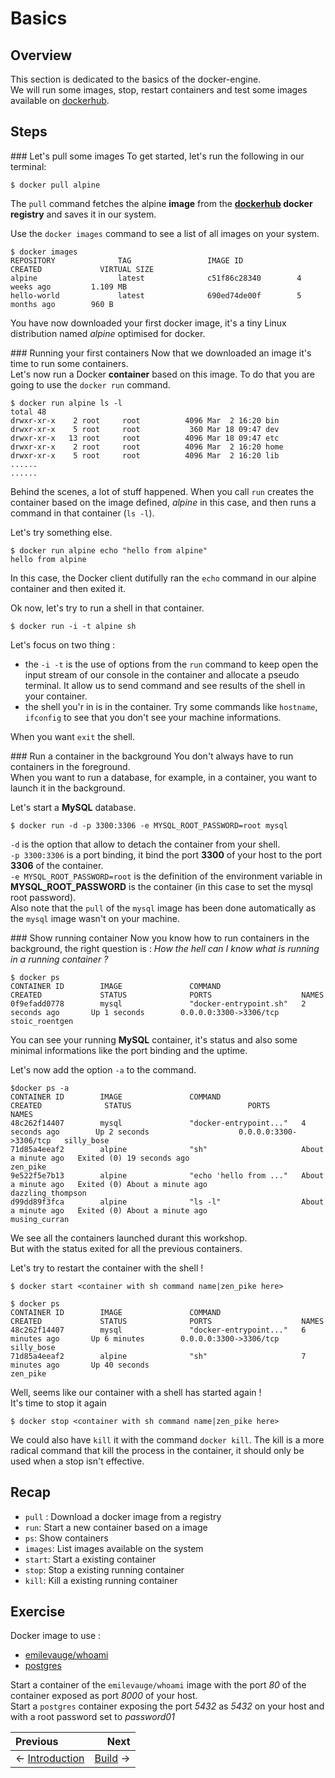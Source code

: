 # Basics

## Overview
This section is dedicated to the basics of the docker-engine.  
We will run some images, stop, restart containers and test some images available on [dockerhub](https://hub.docker.com/).

## Steps

### Let's pull some images
To get started, let's run the following in our terminal:
```
$ docker pull alpine
```

The `pull` command fetches the alpine **image** from the **[dockerhub](https://hub.docker.com/) docker registry** and saves it in our system.

Use the `docker images` command to see a list of all images on your system.
```
$ docker images
REPOSITORY              TAG                 IMAGE ID            CREATED             VIRTUAL SIZE
alpine                  latest              c51f86c28340        4 weeks ago         1.109 MB
hello-world             latest              690ed74de00f        5 months ago        960 B
```
You have now downloaded your first docker image, it's a tiny Linux distribution named *alpine* optimised for docker.

### Running your first containers
Now that we downloaded an image it's time to run some containers.  
Let's now run a Docker **container** based on this image. To do that you are going to use the `docker run` command.
```
$ docker run alpine ls -l
total 48
drwxr-xr-x    2 root     root          4096 Mar  2 16:20 bin
drwxr-xr-x    5 root     root           360 Mar 18 09:47 dev
drwxr-xr-x   13 root     root          4096 Mar 18 09:47 etc
drwxr-xr-x    2 root     root          4096 Mar  2 16:20 home
drwxr-xr-x    5 root     root          4096 Mar  2 16:20 lib
......
......
```
Behind the scenes, a lot of stuff happened. When you call `run` creates the container based on the image defined, *alpine* in this case, and then runs a command in that container (`ls -l`).  

Let's try something else.
```
$ docker run alpine echo "hello from alpine"
hello from alpine
```
In this case, the Docker client dutifully ran the `echo` command in our alpine container and then exited it.

Ok now, let's try to run a shell in that container.
```
$ docker run -i -t alpine sh
```
Let's focus on two thing :
 * the `-i -t` is the use of options from the `run` command to keep open the input stream of our console in the container and allocate a pseudo terminal. It allow us to send command and see results of the shell in your container.
 * the shell you'r in is in the container. Try some commands like `hostname`, `ifconfig` to see that you don't see your machine informations.

When you want `exit` the shell.

### Run a container in the background
You don't always have to run containers in the foreground.  
When you want to run a database, for example, in a container, you want to launch it in the background.

Let's start a **MySQL** database.
```
$ docker run -d -p 3300:3306 -e MYSQL_ROOT_PASSWORD=root mysql
```

`-d` is the option that allow to detach the container from your shell.  
`-p 3300:3306` is a port binding, it bind the port **3300** of your host to the port **3306** of the container.  
`-e MYSQL_ROOT_PASSWORD=root` is the definition of the environment variable in **MYSQL_ROOT_PASSWORD** is the container (in this case to set the mysql root password).  
Also note that the `pull` of the `mysql` image has been done automatically as the `mysql` image wasn't on your machine.

### Show running container
Now you know how to run containers in the background, the right question is : *How the hell can I know what is running in a running container ?*

```
$ docker ps
CONTAINER ID        IMAGE               COMMAND                  CREATED             STATUS              PORTS                    NAMES
0f9efadd0778        mysql               "docker-entrypoint.sh"   2 seconds ago       Up 1 seconds        0.0.0.0:3300->3306/tcp   stoic_roentgen
```
You can see your running **MySQL** container, it's status and also some minimal informations like the port binding and the uptime.

Let's now add the option `-a` to the command.
```
$docker ps -a
CONTAINER ID        IMAGE               COMMAND                  CREATED              STATUS                          PORTS                    NAMES
48c262f14407        mysql               "docker-entrypoint..."   4 seconds ago        Up 2 seconds                    0.0.0.0:3300->3306/tcp   silly_bose
71d85a4eeaf2        alpine              "sh"                     About a minute ago   Exited (0) 19 seconds ago                                zen_pike
9e522f5e7b13        alpine              "echo 'hello from ..."   About a minute ago   Exited (0) About a minute ago                            dazzling_thompson
d99dd89f3fca        alpine              "ls -l"                  About a minute ago   Exited (0) About a minute ago                            musing_curran
```
We see all the containers launched durant this workshop.  
But with the status exited for all the previous containers.

Let's try to restart the container with the shell !
```
$ docker start <container with sh command name|zen_pike here>

$ docker ps
CONTAINER ID        IMAGE               COMMAND                  CREATED             STATUS              PORTS                    NAMES
48c262f14407        mysql               "docker-entrypoint..."   6 minutes ago       Up 6 minutes        0.0.0.0:3300->3306/tcp   silly_bose
71d85a4eeaf2        alpine              "sh"                     7 minutes ago       Up 40 seconds                                zen_pike
```
Well, seems like our container with a shell has started again !  
It's time to stop it again
```
$ docker stop <container with sh command name|zen_pike here>
```
We could also have `kill` it with the command `docker kill`. The kill is a more radical command that kill the process in the container, it should only be used when a stop isn't effective.

## Recap
 * `pull` : Download a docker image from a registry
 * `run`: Start a new container based on a image
 * `ps`: Show containers
 * `images`: List images available on the system
 * `start`: Start a existing container
 * `stop`: Stop a existing running container
 * `kill`: Kill a existing running container

## Exercise
Docker image to use :
 * [emilevauge/whoami](https://hub.docker.com/r/emilevauge/whoami/)
 * [postgres](https://hub.docker.com/_/postgres/)

Start a container of the `emilevauge/whoami` image with the port *80* of the container exposed as port *8000* of your host.  
Start a `postgres` container exposing the port *5432* as *5432* on your host and with a root password set to *password01*



Previous | Next
:------- | ---:
← [Introduction](..) | [Build](../02_Build) →
